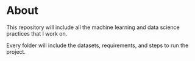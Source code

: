# About
This repository will include all the machine learning and data science practices that I work on.

Every folder will include the datasets, requirements, and steps to run the project.
